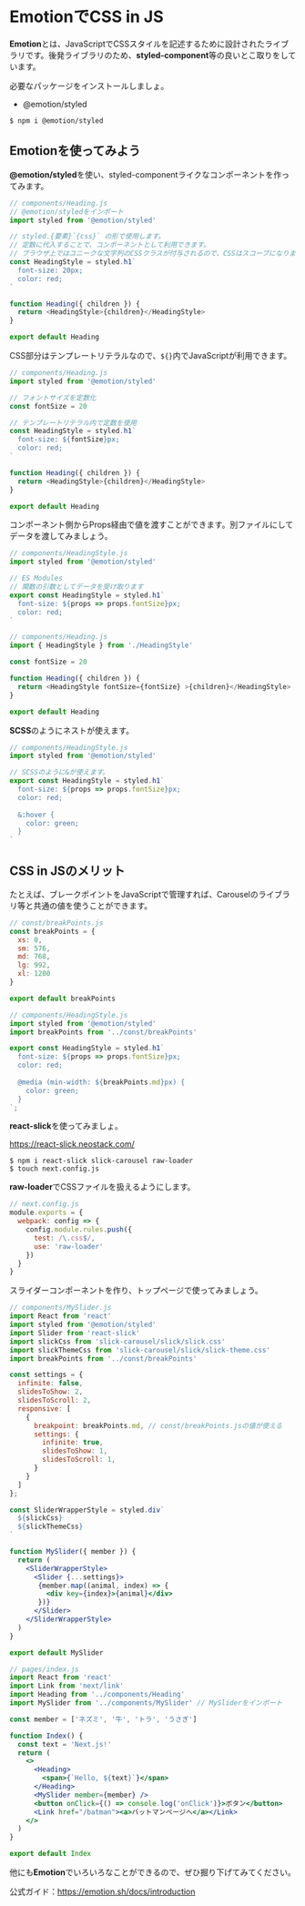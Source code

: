 # EmotionでCSS in JS

**Emotion**とは、JavaScriptでCSSスタイルを記述するために設計されたライブラリです。後発ライブラリのため、**styled-component**等の良いとこ取りをしています。

必要なパッケージをインストールしましょ。

- @emotion/styled

```console
$ npm i @emotion/styled
```

## Emotionを使ってみよう

**@emotion/styled**を使い、styled-componentライクなコンポーネントを作ってみます。

```javascript
// components/Heading.js
// @emotion/styledをインポート
import styled from '@emotion/styled'

// styled.{要素}`{css}` の形で使用します。
// 定数に代入することで、コンポーネントとして利用できます。
// ブラウザ上ではユニークな文字列のCSSクラスが付与されるので、CSSはスコープになります。
const HeadingStyle = styled.h1`
  font-size: 20px;
  color: red;
`

function Heading({ children }) {
  return <HeadingStyle>{children}</HeadingStyle>
}

export default Heading
```

CSS部分はテンプレートリテラルなので、`${}`内でJavaScriptが利用できます。

```javascript
// components/Heading.js
import styled from '@emotion/styled'

// フォントサイズを定数化
const fontSize = 20

// テンプレートリテラル内で定数を使用
const HeadingStyle = styled.h1`
  font-size: ${fontSize}px;
  color: red;
`

function Heading({ children }) {
  return <HeadingStyle>{children}</HeadingStyle>
}

export default Heading
```

コンポーネント側からProps経由で値を渡すことができます。別ファイルにしてデータを渡してみましょう。

```javascript
// components/HeadingStyle.js
import styled from '@emotion/styled'

// ES Modules
// 関数の引数としてデータを受け取ります
export const HeadingStyle = styled.h1`
  font-size: ${props => props.fontSize}px;
  color: red;
`
```

```javascript
// components/Heading.js
import { HeadingStyle } from './HeadingStyle'

const fontSize = 20

function Heading({ children }) {
  return <HeadingStyle fontSize={fontSize} >{children}</HeadingStyle>
}

export default Heading
```

**SCSS**のようにネストが使えます。

```js
// components/HeadingStyle.js
import styled from '@emotion/styled'

// SCSSのように&が使えます。
export const HeadingStyle = styled.h1`
  font-size: ${props => props.fontSize}px;
  color: red;
  
  &:hover {
    color: green;
  }
`
```

## CSS in JSのメリット

たとえば、ブレークポイントをJavaScriptで管理すれば、Carouselのライブラリ等と共通の値を使うことができます。

```js
// const/breakPoints.js
const breakPoints = {
  xs: 0,
  sm: 576,
  md: 768,
  lg: 992,
  xl: 1200
}

export default breakPoints
```

```js
// components/HeadingStyle.js
import styled from '@emotion/styled'
import breakPoints from '../const/breakPoints'

export const HeadingStyle = styled.h1`
  font-size: ${props => props.fontSize}px;
  color: red;
  
  @media (min-width: ${breakPoints.md}px) {
    color: green;
  }
`;
```

**react-slick**を使ってみましょ。

https://react-slick.neostack.com/

```console
$ npm i react-slick slick-carousel raw-loader
$ touch next.config.js
```

**raw-loader**でCSSファイルを扱えるようにします。

```js
// next.config.js
module.exports = {
  webpack: config => {
    config.module.rules.push({
      test: /\.css$/,
      use: 'raw-loader'
    })
  }
}
```

スライダーコンポーネントを作り、トップページで使ってみましょう。

```jsx
// components/MySlider.js
import React from 'react'
import styled from '@emotion/styled'
import Slider from 'react-slick'
import slickCss from 'slick-carousel/slick/slick.css'
import slickThemeCss from 'slick-carousel/slick/slick-theme.css'
import breakPoints from '../const/breakPoints'

const settings = {
  infinite: false,
  slidesToShow: 2,
  slidesToScroll: 2,
  responsive: [
    {
      breakpoint: breakPoints.md, // const/breakPoints.jsの値が使える
      settings: {
        infinite: true,
        slidesToShow: 1,
        slidesToScroll: 1,
      }
    }
  ]
};

const SliderWrapperStyle = styled.div`
  ${slickCss}
  ${slickThemeCss}
`

function MySlider({ member }) {
  return (
    <SliderWrapperStyle>
      <Slider {...settings}>
       {member.map((animal, index) => {
         <div key={index}>{animal}</div>
       })}
      </Slider>
    </SliderWrapperStyle>
  )
}

export default MySlider
```

```jsx
// pages/index.js
import React from 'react'
import Link from 'next/link'
import Heading from '../components/Heading'
import MySlider from '../components/MySlider' // MySliderをインポート

const member = ['ネズミ', '牛', 'トラ', 'うさぎ']

function Index() {
  const text = 'Next.js!'
  return (
    <>
      <Heading>
        <span>{`Hello, ${text}`}</span>
      </Heading>
      <MySlider member={member} />
      <button onClick={() => console.log('onClick')}>ボタン</button>
      <Link href="/batman"><a>バットマンページへ</a></Link>
    </>
  )
}

export default Index
```

他にも**Emotion**でいろいろなことができるので、ぜひ掘り下げてみてください。

公式ガイド：https://emotion.sh/docs/introduction